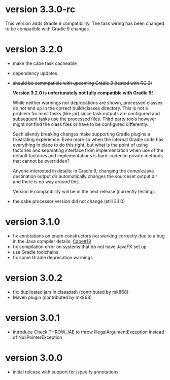 version 3.3.0-rc
================

This version adds Gradle 9 compatibility. The task wiring has been changed
to be compatible with Gradle 9 changes.

version 3.2.0
=============

- make the cabe task cacheable
- dependency updates
- ~~should be commpatible with upcoming Gradle 9 (tested with RC 3)~~
  
  __Version 3.2.0 is unfortunately not fully compatible with Gradle 9!__

  While neither warnings nor deprecations are shown,
  processed classes do not end up in the correct build/classes directory.
  This is not a problem for most tasks (like jar) since task outputs are configured
  and subsequent tasks use the processed files. Third party tools however
  might not find the class files or have to be configured differently.

  Such silently breaking changes make supporting Gradle plugins a frustrating
  experience. Even more so when the internal Gradle code has everything in
  place to do this right, but what is the point of using factories and
  separating interface from implementation when use of the default factories
  and implementations is hard-coded in private methods that cannot be
  overridden?

  Anyone interested in details: in Gradle 9, changing the compileJava destination
  output dir automatically changes the sourceset output dir and there is no way
  around this.
  
  Version 9 compatibility will be in the next release (currently testing).
  
- the cabe processor version did not change (still 3.1.0)

version 3.1.0
=============

- fix annotations on enum constructors not working correctly due to a bug in the Java compiler
  details: [Cabe#18](https://github.com/xzel23/cabe/issues/18)
- fix compilation error on systems that do not have JavaFX set up
- use Gradle toolchains
- fix some Gradle deprecation warnings

version 3.0.2
=============

- fix: duplicated jars in classpath (contributed by mk868)
- Maven plugin (contributed by mk868)

version 3.0.1
=============

- introduce Check.THROW_IAE to throw IllegalArgumentException instead of NullPointerException

version 3.0.0
=============

- initial release with support for jspecify annotations
